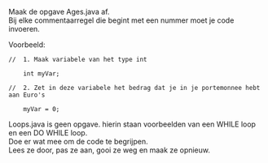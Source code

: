 Maak de opgave Ages.java af.  
Bij elke commentaarregel die begint met een nummer moet je code invoeren.

Voorbeeld:

```
//  1. Maak variabele van het type int

    int myVar;
```
```
//  2. Zet in deze variabele het bedrag dat je in je portemonnee hebt aan Euro's

    myVar = 0;
```

Loops.java is geen opgave. 
hierin staan voorbeelden van een WHILE loop en een DO WHILE loop.  
Doe er wat mee om de code te begrijpen.  
Lees ze door, pas ze aan, gooi ze weg en maak ze opnieuw.
    
    


